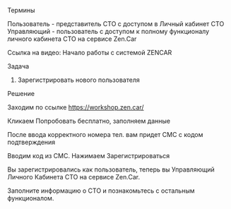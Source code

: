 Термины

Пользователь - представитель СТО с доступом в Личный кабинет СТО
Управляющий - пользователь с  доступом к полному функционалу личного кабинета СТО на сервисе Zen.Car

Ссылка на видео: Начало работы с системой ZENCAR

Задача
1. Зарегистрировать нового пользователя

Решение

Заходим по ссылке https://workshop.zen.car/


Кликаем Попробовать бесплатно, заполняем данные








После ввода корректного номера тел. вам придет СМС с кодом подтверждения

Вводим код из СМС. Нажимаем Зарегистрироваться

Вы зарегистрировались как пользователь, теперь вы Управляющий Личного Кабинета СТО на сервисе Zen.Car.

Заполните информацию о СТО и познакомьтесь с остальным функционалом.